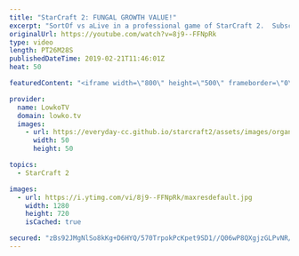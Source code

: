 ```yaml
---
title: "StarCraft 2: FUNGAL GROWTH VALUE!"
excerpt: "SortOf vs aLive in a professional game of StarCraft 2.  Subscribe for more videos: http://lowko.tv/youtube Insane Protoss macro: https://goo.gl/kYVEow  Both SortOf and aLive are incredible players. They are extremely get, yet I feel like no one really talks about them nearly as much as they deserve."
originalUrl: https://youtube.com/watch?v=8j9--FFNpRk
type: video
length: PT26M28S
publishedDateTime: 2019-02-21T11:46:01Z
heat: 50

featuredContent: "<iframe width=\"800\" height=\"500\" frameborder=\"0\" src=\"https://www.youtube.com/embed/8j9--FFNpRk\" allow=\"accelerometer; autoplay; encrypted-media; gyroscope; picture-in-picture\" allowfullscreen></iframe>"

provider:
  name: LowkoTV
  domain: lowko.tv
  images:
    - url: https://everyday-cc.github.io/starcraft2/assets/images/organizations/lowko.tv-50x50.jpg
      width: 50
      height: 50

topics:
  - StarCraft 2

images:
  - url: https://i.ytimg.com/vi/8j9--FFNpRk/maxresdefault.jpg
    width: 1280
    height: 720
    isCached: true

secured: "zBs92JMgNlSo8kKg+D6HYQ/570TrpokPcKpet9SD1//Q06wP8QXgjzGLPvNR/009xjAU3kLmNfdVHSc0e6btrDpIe/fPGSzTq0YTCCfrCHyGMADb3/i7frxL0AJelTYbvBHS/jMfx9RFHdmpBYQb1vPdT2v1BpjbS/iH2lVt0xg8x4lX1g/J8e+3cBQZe1X6kMsBBQeTPajCAZtv0iHKPetDah/oJU/ReY3eGv2x0ISxSoqxV4JVntQs4qc69eiodcj+mPoq3EDN0/u8iFyV48w3ydawtVAHocuGYzd/IA/maOQnkTmMGurFrTwSMbbOTjHTA/dF76zlr+EfMmC9x8k+/lkD99auVpjpmyW8V1UY9zf0x85OJ4yfnHVtQ5jX0YuYAIfw+2xfFKRj8vAOzBP+DsOPodizhkz3p/5Hqcs=;PCJbgxMQxgGCj/BAGwxUww=="
---
```


